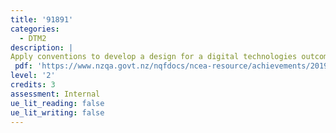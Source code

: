 ```yaml
---
title: '91891'
categories:
  - DTM2
description: |
Apply conventions to develop a design for a digital technologies outcome
 pdf: 'https://www.nzqa.govt.nz/nqfdocs/ncea-resource/achievements/2019/as91891.pdf'
level: '2'
credits: 3
assessment: Internal
ue_lit_reading: false
ue_lit_writing: false
---
```


